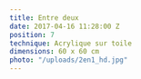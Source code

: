 ```yaml
---
title: Entre deux
date: 2017-04-16 11:28:00 Z
position: 7
technique: Acrylique sur toile
dimensions: 60 x 60 cm
photo: "/uploads/2en1_hd.jpg"
---
```


